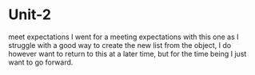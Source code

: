 # Unit-2
meet expectations
I went for a meeting expectations with this one as I struggle with a good way to create the new list from the object, I do however want to return to this at a later time, but
for the time being I just want to go forward.
